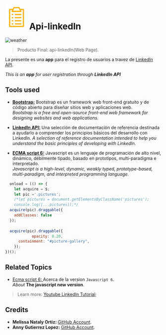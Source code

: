 # ![icon-document](https://github.com/Gloper98/Cifrado-cesar-/raw/master/assets/images/icon-document.png "document") Api-linkedIn
![weather](https://raw.githubusercontent.com/Nathoriz/api-linkedln/master/public/assets/img/read.gif "link")
>Producto Final: api-linkedIn(Web Page).

La presente es una **app** para el registro de usuarios a travez de [LinkedIn API](https://developer.linkedin.com/).  

_This is an **app** for user registration through **LinkedIn API**_

## Tools used

* **[Bootstrap:](http://getbootstrap.com/docs/3.3/)** 
  Bootstrap es un framework web front-end gratuito y de código abierto para diseñar sitios web y aplicaciones web.  
  _Bootstrap is a free and open-source front-end web framework for designing websites and web applications._  
	
* **[LinkedIn API:](https://developer.linkedin.com/)** 
  Una selección de documentación de referencia destinada a ayudarlo a comprender los principios básicos del desarrollo con LinkedIn.
  _A selection of reference documentation intended to help you understand the basic principles of developing with LinkedIn._   

* **[ECMA script 6:](http://es6-features.org/#Constants)** 
  Javascript es un lenguaje de programación de alto nivel, dinámico, débilmente tipado, basado en prototipos, multi-paradigma e interpretado.  
  _Javascript is a high-level, dynamic, weakly typed, prototype-based, multi-paradigm, and interpreted programming language._  
```javascript
  onload = (() => {
	let acquire = $;
	let pic ='.pictures';
	/*let pictures = document.getElementsByClassName('pictures');
	console.log([...pictures]);*/
  acquire(pic).draggable({
    addClasses: false
  });

  acquire(pic).draggable({
			opacity: 0.20,
      containment: "#picture-gallery",
    });
})();

```

## Related Topics

* [Ecma script 6: ](http://es6-features.org/#Constants)Acerca de la version `Javascript 6`.  
  _About_ **The javascript new version**.

>Learn more: [Youtube LinkedIn Tutorial](https://www.youtube.com/watch?v=SonzvLPjqaA&t=140s);

## Credits

* **Melissa Nataly Ortiz:** [GitHub Account](https://github.com/Nathoriz).
* **Anny Gutierrez Lopez:** [GitHub Account](https://github.com/Gloper98).

